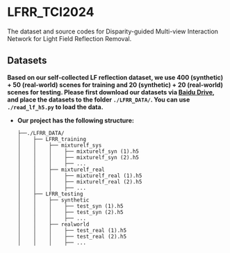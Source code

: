 # LFRR_TCI2024
The dataset and source codes for Disparity-guided Multi-view Interaction Network for Light Field Reflection Removal.

## Datasets
**Based on our self-collected LF reflection dataset, we use 400 (synthetic) + 50 (real-world) scenes for training and 20 (synthetic) + 20 (real-world) scenes for testing.
Please first download our datasets via [Baidu Drive](https://pan.baidu.com/s/1fkYbIVchBLBd5oGnniqgFA?pwd=vida), and place the datasets to the folder `./LFRR_DATA/`. You can use `./read_lf_h5.py` to load the data.**

* **Our project has the following structure:**
  ```
  ├──./LFRR_DATA/
  │    ├── LFRR_training
  │    │    ├── mixturelf_sys
  │    │    │    ├── mixturelf_syn (1).h5
  │    │    │    ├── mixturelf_syn (2).h5
  │    │    │    ├── ...
  │    │    ├── mixturelf_real
  │    │    │    ├── mixturelf_real (1).h5
  │    │    │    ├── mixturelf_real (2).h5
  │    │    │    ├── ...
  │    ├── LFRR_testing
  │    │    ├── synthetic
  │    │    │    ├── test_syn (1).h5
  │    │    │    ├── test_syn (2).h5
  │    │    │    ├── ...
  │    │    ├── realworld
  │    │    │    ├── test_real (1).h5
  │    │    │    ├── test_real (2).h5
  │    │    │    ├── ...
  ```

<br>
